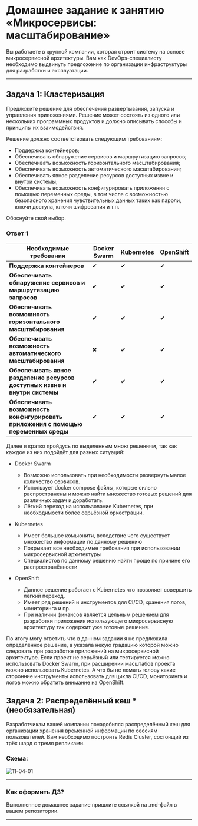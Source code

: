 
# Домашнее задание к занятию «Микросервисы: масштабирование»

Вы работаете в крупной компании, которая строит систему на основе микросервисной архитектуры.
Вам как DevOps-специалисту необходимо выдвинуть предложение по организации инфраструктуры для разработки и эксплуатации.


---
## Задача 1: Кластеризация

Предложите решение для обеспечения развертывания, запуска и управления приложениями.
Решение может состоять из одного или нескольких программных продуктов и должно описывать способы и принципы их взаимодействия.

Решение должно соответствовать следующим требованиям:
- Поддержка контейнеров;
- Обеспечивать обнаружение сервисов и маршрутизацию запросов;
- Обеспечивать возможность горизонтального масштабирования;
- Обеспечивать возможность автоматического масштабирования;
- Обеспечивать явное разделение ресурсов доступных извне и внутри системы;
- Обеспечивать возможность конфигурировать приложения с помощью переменных среды, в том числе с возможностью безопасного хранения чувствительных данных таких как пароли, ключи доступа, ключи шифрования и т.п.

Обоснуйте свой выбор.

### Ответ 1

| Необходимые требования | Docker Swarm | Kubernetes | OpenShift |
| --- | --- | --- | --- |
| **Поддержка контейнеров** | ✔ | ✔ | ✔ |
| **Обеспечивать обнаружение сервисов и маршрутизацию запросов** | ✔ | ✔ | ✔ |
| **Обеспечивать возможность горизонтального масштабирования** | ✔ | ✔ |  ✔ |
| **Обеспечивать возможность автоматического масштабирования** | ✖ | ✔ | ✔ |
| **Обеспечивать явное разделение ресурсов доступных извне и внутри системы** | ✔ | ✔ | ✔ |
| **Обеспечивать возможность конфигурировать приложения с помощью переменных среды** | ✔ | ✔ | ✔ |

Далее я кратко пройдусь по выделенным мною решениям, так как каждое из них подойдёт для разных ситуаций:

 - Docker Swarm
   - Возможно использовать при необходимости развернуть малое количество сервисов.
   - Использует docker compose файлы, которые сильно распространены и можно найти множество готовых решений для различных задач и доработать.
   - Лёгкий переход на использование Kubernetes, при необходимости более серьёзной оркестрации.
   
 - Kubernetes
   - Имеет большое комьюнити, вследствие чего существует множество информации по данному решению
   - Покрывает все необходимые требования при использовании микросервисной архитектуры
   - Специалистов по данному решению найти проще по причине его распространённости

 - OpenShift
   - Данное решение работает с Kubernetes что позволяет совершить лёгкий переход.
   - Имеет ряд решений и инструментов для CI/CD, хранения логов, мониторинга и пр.
   - При наличии финансов является цельным решением для разработки приложения использующего микросервисную архитектуру так содержит уже готовые решения.

По итогу могу ответить что в данном задании я не предложила определённое решение, а указала некую градацию которой можно следовать при разработке приложений на микросервисной архитектуре.
Если проект не серьёзный или тестируется можно использовать Docker Swarm, при расширении масштабов проекта можно использовать Kubernetes.
А что бы не ломать голову какие сторонние инструменты использовать для цикла CI/CD, мониторинга и логов можно обратить внимание на OpenShift.

## Задача 2: Распределённый кеш * (необязательная)

Разработчикам вашей компании понадобился распределённый кеш для организации хранения временной информации по сессиям пользователей.
Вам необходимо построить Redis Cluster, состоящий из трёх шард с тремя репликами.

### Схема:

![11-04-01](https://user-images.githubusercontent.com/1122523/114282923-9b16f900-9a4f-11eb-80aa-61ed09725760.png)

---

### Как оформить ДЗ?

Выполненное домашнее задание пришлите ссылкой на .md-файл в вашем репозитории.

---